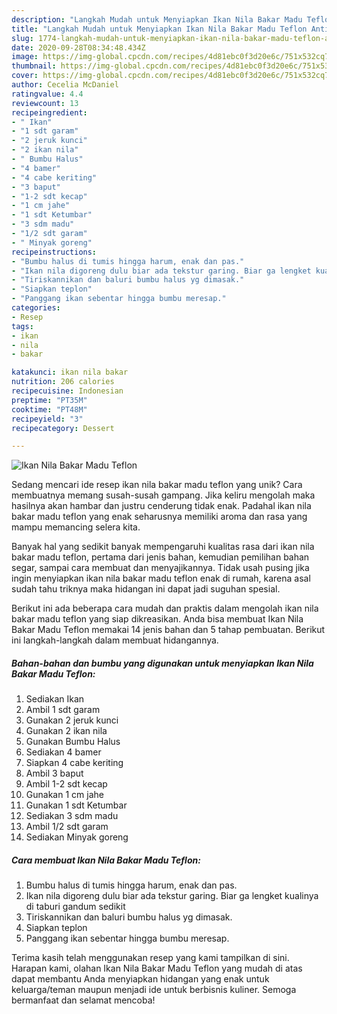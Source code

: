 ```yaml
---
description: "Langkah Mudah untuk Menyiapkan Ikan Nila Bakar Madu Teflon Anti Gagal"
title: "Langkah Mudah untuk Menyiapkan Ikan Nila Bakar Madu Teflon Anti Gagal"
slug: 1774-langkah-mudah-untuk-menyiapkan-ikan-nila-bakar-madu-teflon-anti-gagal
date: 2020-09-28T08:34:48.434Z
image: https://img-global.cpcdn.com/recipes/4d81ebc0f3d20e6c/751x532cq70/ikan-nila-bakar-madu-teflon-foto-resep-utama.jpg
thumbnail: https://img-global.cpcdn.com/recipes/4d81ebc0f3d20e6c/751x532cq70/ikan-nila-bakar-madu-teflon-foto-resep-utama.jpg
cover: https://img-global.cpcdn.com/recipes/4d81ebc0f3d20e6c/751x532cq70/ikan-nila-bakar-madu-teflon-foto-resep-utama.jpg
author: Cecelia McDaniel
ratingvalue: 4.4
reviewcount: 13
recipeingredient:
- " Ikan"
- "1 sdt garam"
- "2 jeruk kunci"
- "2 ikan nila"
- " Bumbu Halus"
- "4 bamer"
- "4 cabe keriting"
- "3 baput"
- "1-2 sdt kecap"
- "1 cm jahe"
- "1 sdt Ketumbar"
- "3 sdm madu"
- "1/2 sdt garam"
- " Minyak goreng"
recipeinstructions:
- "Bumbu halus di tumis hingga harum, enak dan pas."
- "Ikan nila digoreng dulu biar ada tekstur garing. Biar ga lengket kualinya di taburi gandum sedikit"
- "Tiriskannikan dan baluri bumbu halus yg dimasak."
- "Siapkan teplon"
- "Panggang ikan sebentar hingga bumbu meresap."
categories:
- Resep
tags:
- ikan
- nila
- bakar

katakunci: ikan nila bakar 
nutrition: 206 calories
recipecuisine: Indonesian
preptime: "PT35M"
cooktime: "PT48M"
recipeyield: "3"
recipecategory: Dessert

---
```



![Ikan Nila Bakar Madu Teflon](https://img-global.cpcdn.com/recipes/4d81ebc0f3d20e6c/751x532cq70/ikan-nila-bakar-madu-teflon-foto-resep-utama.jpg)

Sedang mencari ide resep ikan nila bakar madu teflon yang unik? Cara membuatnya memang susah-susah gampang. Jika keliru mengolah maka hasilnya akan hambar dan justru cenderung tidak enak. Padahal ikan nila bakar madu teflon yang enak seharusnya memiliki aroma dan rasa yang mampu memancing selera kita.

Banyak hal yang sedikit banyak mempengaruhi kualitas rasa dari ikan nila bakar madu teflon, pertama dari jenis bahan, kemudian pemilihan bahan segar, sampai cara membuat dan menyajikannya. Tidak usah pusing jika ingin menyiapkan ikan nila bakar madu teflon enak di rumah, karena asal sudah tahu triknya maka hidangan ini dapat jadi suguhan spesial.




Berikut ini ada beberapa cara mudah dan praktis dalam mengolah ikan nila bakar madu teflon yang siap dikreasikan. Anda bisa membuat Ikan Nila Bakar Madu Teflon memakai 14 jenis bahan dan 5 tahap pembuatan. Berikut ini langkah-langkah dalam membuat hidangannya.

<!--inarticleads1-->

##### Bahan-bahan dan bumbu yang digunakan untuk menyiapkan Ikan Nila Bakar Madu Teflon:

1. Sediakan  Ikan
1. Ambil 1 sdt garam
1. Gunakan 2 jeruk kunci
1. Gunakan 2 ikan nila
1. Gunakan  Bumbu Halus
1. Sediakan 4 bamer
1. Siapkan 4 cabe keriting
1. Ambil 3 baput
1. Ambil 1-2 sdt kecap
1. Gunakan 1 cm jahe
1. Gunakan 1 sdt Ketumbar
1. Sediakan 3 sdm madu
1. Ambil 1/2 sdt garam
1. Sediakan  Minyak goreng




<!--inarticleads2-->

##### Cara membuat Ikan Nila Bakar Madu Teflon:

1. Bumbu halus di tumis hingga harum, enak dan pas.
1. Ikan nila digoreng dulu biar ada tekstur garing. Biar ga lengket kualinya di taburi gandum sedikit
1. Tiriskannikan dan baluri bumbu halus yg dimasak.
1. Siapkan teplon
1. Panggang ikan sebentar hingga bumbu meresap.




Terima kasih telah menggunakan resep yang kami tampilkan di sini. Harapan kami, olahan Ikan Nila Bakar Madu Teflon yang mudah di atas dapat membantu Anda menyiapkan hidangan yang enak untuk keluarga/teman maupun menjadi ide untuk berbisnis kuliner. Semoga bermanfaat dan selamat mencoba!
